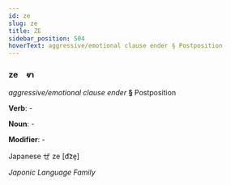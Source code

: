 ```yaml
---
id: ze
slug: ze
title: ZE
sidebar_position: 504
hoverText: aggressive/emotional clause ender § Postposition
---
```


### ze&emsp;<span kind="abugida">ⱴɿ</span>

*aggressive/emotional clause ender* **§** Postposition

**Verb**: -

**Noun**: -

**Modifier**: -

Japanese ぜ ze [d͡ze̞]

*Japonic Language Family*